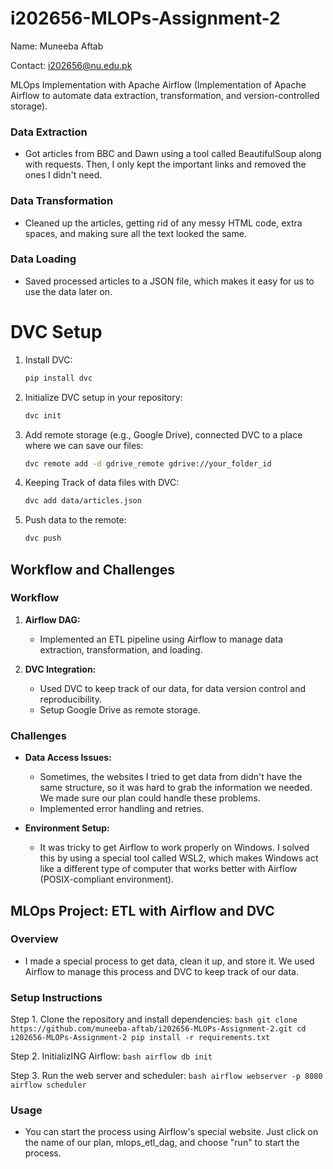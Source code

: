 # i202656-MLOPs-Assignment-2
Name: Muneeba Aftab 

Contact: i202656@nu.edu.pk  

MLOps Implementation with Apache Airflow (Implementation of Apache Airflow to automate data extraction, transformation, and version-controlled storage).

### Data Extraction
- Got articles from BBC and Dawn using a tool called BeautifulSoup along with requests. Then, I only kept the important links and removed the ones I didn't need.

### Data Transformation
- Cleaned up the articles, getting rid of any messy HTML code, extra spaces, and making sure all the text looked the same.

### Data Loading
- Saved processed articles to a JSON file, which makes it easy for us to use the data later on.

# DVC Setup
1. Install DVC:
    ```bash
    pip install dvc
    ```
2. Initialize DVC setup in your repository:
    ```bash
    dvc init
    ```
3. Add remote storage (e.g., Google Drive), connected DVC to a place where we can save our files:
    ```bash
    dvc remote add -d gdrive_remote gdrive://your_folder_id
    ```
4. Keeping Track of data files with DVC:
    ```bash
    dvc add data/articles.json
    ```
5. Push data to the remote:
    ```bash
    dvc push
    ```

## Workflow and Challenges

### Workflow
1. **Airflow DAG:** 
    - Implemented an ETL pipeline using Airflow to manage data extraction, transformation, and loading.

2. **DVC Integration:**
    - Used DVC to keep track of our data, for data version control and reproducibility.
    - Setup Google Drive as remote storage.

### Challenges
- **Data Access Issues:** 
  - Sometimes, the websites I tried to get data from didn't have the same structure, so it was hard to grab the information we needed. We made sure our plan could handle these problems.
  - Implemented error handling and retries.

- **Environment Setup:**
  - It was tricky to get Airflow to work properly on Windows. I solved this by using a special tool called WSL2, which makes Windows act like a different type of computer that works better with Airflow (POSIX-compliant environment).


## MLOps Project: ETL with Airflow and DVC

### Overview
- I made a special process to get data, clean it up, and store it. We used Airflow to manage this process and DVC to keep track of our data.

### Setup Instructions
Step 1. Clone the repository and install dependencies:
    ```bash
    git clone https://github.com/muneeba-aftab/i202656-MLOPs-Assignment-2.git
    cd i202656-MLOPs-Assignment-2
    pip install -r requirements.txt
    ```

Step 2. InitializING Airflow:
    ```bash
    airflow db init
    ```

Step 3. Run the web server and scheduler:
    ```bash
    airflow webserver -p 8080
    airflow scheduler
    ```

### Usage
- You can start the process using Airflow's special website. Just click on the name of our plan, mlops_etl_dag, and choose "run" to start the process.



